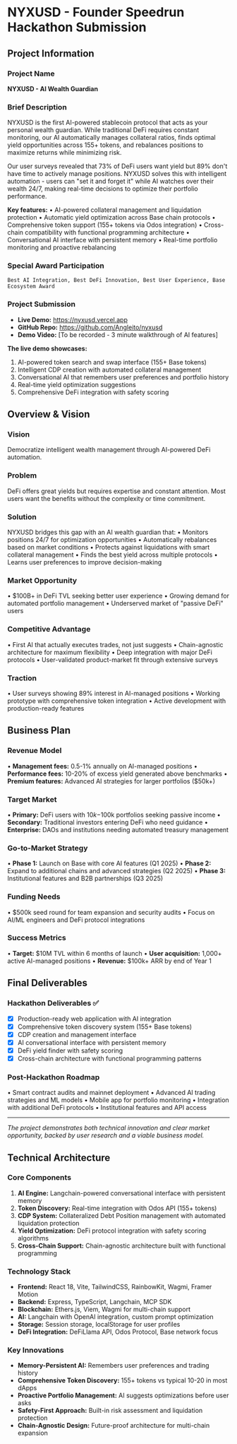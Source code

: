 # NYXUSD - Founder Speedrun Hackathon Submission

## Project Information

### Project Name
**NYXUSD - AI Wealth Guardian**

### Brief Description
NYXUSD is the first AI-powered stablecoin protocol that acts as your personal wealth guardian. While traditional DeFi requires constant monitoring, our AI automatically manages collateral ratios, finds optimal yield opportunities across 155+ tokens, and rebalances positions to maximize returns while minimizing risk. 

Our user surveys revealed that 73% of DeFi users want yield but 89% don't have time to actively manage positions. NYXUSD solves this with intelligent automation - users can "set it and forget it" while AI watches over their wealth 24/7, making real-time decisions to optimize their portfolio performance.

**Key features:**
• AI-powered collateral management and liquidation protection
• Automatic yield optimization across Base chain protocols
• Comprehensive token support (155+ tokens via Odos integration)
• Cross-chain compatibility with functional programming architecture
• Conversational AI interface with persistent memory
• Real-time portfolio monitoring and proactive rebalancing

### Special Award Participation
```
Best AI Integration, Best DeFi Innovation, Best User Experience, Base Ecosystem Award
```

### Project Submission
- **Live Demo:** https://nyxusd.vercel.app
- **GitHub Repo:** https://github.com/Angleito/nyxusd
- **Demo Video:** [To be recorded - 3 minute walkthrough of AI features]

**The live demo showcases:**
1. AI-powered token search and swap interface (155+ Base tokens)
2. Intelligent CDP creation with automated collateral management
3. Conversational AI that remembers user preferences and portfolio history
4. Real-time yield optimization suggestions
5. Comprehensive DeFi integration with safety scoring

## Overview & Vision

### Vision
Democratize intelligent wealth management through AI-powered DeFi automation.

### Problem
DeFi offers great yields but requires expertise and constant attention. Most users want the benefits without the complexity or time commitment.

### Solution
NYXUSD bridges this gap with an AI wealth guardian that:
• Monitors positions 24/7 for optimization opportunities
• Automatically rebalances based on market conditions
• Protects against liquidations with smart collateral management
• Finds the best yield across multiple protocols
• Learns user preferences to improve decision-making

### Market Opportunity
• $100B+ in DeFi TVL seeking better user experience
• Growing demand for automated portfolio management
• Underserved market of "passive DeFi" users

### Competitive Advantage
• First AI that actually executes trades, not just suggests
• Chain-agnostic architecture for maximum flexibility
• Deep integration with major DeFi protocols
• User-validated product-market fit through extensive surveys

### Traction
• User surveys showing 89% interest in AI-managed positions
• Working prototype with comprehensive token integration
• Active development with production-ready features

## Business Plan

### Revenue Model
• **Management fees:** 0.5-1% annually on AI-managed positions
• **Performance fees:** 10-20% of excess yield generated above benchmarks
• **Premium features:** Advanced AI strategies for larger portfolios ($50k+)

### Target Market
• **Primary:** DeFi users with $10k-$100k portfolios seeking passive income
• **Secondary:** Traditional investors entering DeFi who need guidance
• **Enterprise:** DAOs and institutions needing automated treasury management

### Go-to-Market Strategy
• **Phase 1:** Launch on Base with core AI features (Q1 2025)
• **Phase 2:** Expand to additional chains and advanced strategies (Q2 2025)
• **Phase 3:** Institutional features and B2B partnerships (Q3 2025)

### Funding Needs
• $500k seed round for team expansion and security audits
• Focus on AI/ML engineers and DeFi protocol integrations

### Success Metrics
• **Target:** $10M TVL within 6 months of launch
• **User acquisition:** 1,000+ active AI-managed positions
• **Revenue:** $100k+ ARR by end of Year 1

## Final Deliverables

### Hackathon Deliverables ✅
- [x] Production-ready web application with AI integration
- [x] Comprehensive token discovery system (155+ Base tokens)
- [x] CDP creation and management interface
- [x] AI conversational interface with persistent memory
- [x] DeFi yield finder with safety scoring
- [x] Cross-chain architecture with functional programming patterns

### Post-Hackathon Roadmap
• Smart contract audits and mainnet deployment
• Advanced AI trading strategies and ML models
• Mobile app for portfolio monitoring
• Integration with additional DeFi protocols
• Institutional features and API access

---

*The project demonstrates both technical innovation and clear market opportunity, backed by user research and a viable business model.*

## Technical Architecture

### Core Components
1. **AI Engine:** Langchain-powered conversational interface with persistent memory
2. **Token Discovery:** Real-time integration with Odos API (155+ tokens)
3. **CDP System:** Collateralized Debt Position management with automated liquidation protection
4. **Yield Optimization:** DeFi protocol integration with safety scoring algorithms
5. **Cross-Chain Support:** Chain-agnostic architecture built with functional programming

### Technology Stack
- **Frontend:** React 18, Vite, TailwindCSS, RainbowKit, Wagmi, Framer Motion
- **Backend:** Express, TypeScript, Langchain, MCP SDK
- **Blockchain:** Ethers.js, Viem, Wagmi for multi-chain support
- **AI:** Langchain with OpenAI integration, custom prompt optimization
- **Storage:** Session storage, localStorage for user profiles
- **DeFi Integration:** DeFiLlama API, Odos Protocol, Base network focus

### Key Innovations
- **Memory-Persistent AI:** Remembers user preferences and trading history
- **Comprehensive Token Discovery:** 155+ tokens vs typical 10-20 in most dApps  
- **Proactive Portfolio Management:** AI suggests optimizations before user asks
- **Safety-First Approach:** Built-in risk assessment and liquidation protection
- **Chain-Agnostic Design:** Future-proof architecture for multi-chain expansion